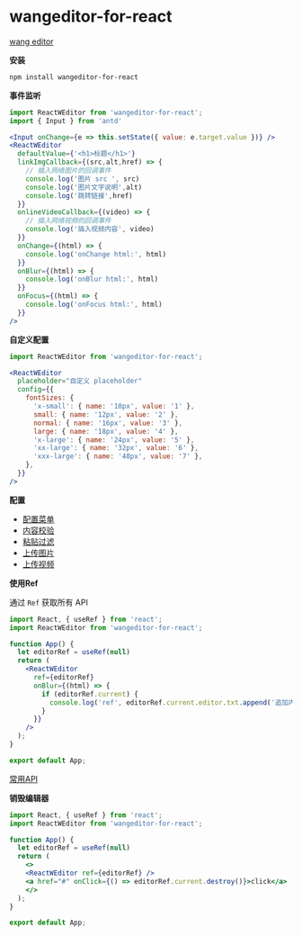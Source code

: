 <!--
 * @Author: dongmin
 * @LastEditors: donggg
 * @Date: 2021-04-01 15:24:50
 * @LastEditTime: 2021-05-08 11:30:46
-->
# wangeditor-for-react

[wang editor](https://www.wangeditor.com/)

**安装**
```bash
npm install wangeditor-for-react
```


**事件监听**
```jsx
import ReactWEditor from 'wangeditor-for-react';
import { Input } from 'antd'

<Input onChange={e => this.setState({ value: e.target.value })} />
<ReactWEditor
  defaultValue={'<h1>标题</h1>'}
  linkImgCallback={(src,alt,href) => {
    // 插入网络图片的回调事件
    console.log('图片 src ', src)
    console.log('图片文字说明',alt)
    console.log('跳转链接',href)
  }}
  onlineVideoCallback={(video) => {
    // 插入网络视频的回调事件
    console.log('插入视频内容', video)
  }}
  onChange={(html) => {
    console.log('onChange html:', html)
  }}
  onBlur={(html) => {
    console.log('onBlur html:', html)
  }}
  onFocus={(html) => {
    console.log('onFocus html:', html)
  }}
/>
```

**自定义配置**

```jsx
import ReactWEditor from 'wangeditor-for-react';

<ReactWEditor
  placeholder="自定义 placeholder"
  config={{
    fontSizes: {
      'x-small': { name: '10px', value: '1' },
      small: { name: '12px', value: '2' },
      normal: { name: '16px', value: '3' },
      large: { name: '18px', value: '4' },
      'x-large': { name: '24px', value: '5' },
      'xx-large': { name: '32px', value: '6' },
      'xxx-large': { name: '48px', value: '7' },
    },
  }}
/>
```

**配置**

* [配置菜单](https://doc.wangeditor.com/pages/03-%E9%85%8D%E7%BD%AE%E8%8F%9C%E5%8D%95/)
* [内容校验](https://doc.wangeditor.com/pages/05-%E5%86%85%E5%AE%B9%E6%A0%A1%E9%AA%8C/)
* [粘贴过滤](https://doc.wangeditor.com/pages/06-%E7%B2%98%E8%B4%B4%E8%BF%87%E6%BB%A4/)
* [上传图片](https://doc.wangeditor.com/pages/07-%E4%B8%8A%E4%BC%A0%E5%9B%BE%E7%89%87/)
* [上传视频](https://doc.wangeditor.com/pages/07-%E4%B8%8A%E4%BC%A0%E8%A7%86%E9%A2%91/)

**使用Ref**

通过 `Ref` 获取所有 API

```jsx
import React, { useRef } from 'react';
import ReactWEditor from 'wangeditor-for-react';

function App() {
  let editorRef = useRef(null)
  return (
    <ReactWEditor
      ref={editorRef}
      onBlur={(html) => {
        if (editorRef.current) {
          console.log('ref', editorRef.current.editor.txt.append('追加内容'))
        }
      }}
    />
  );
}

export default App;
```

[常用API](https://doc.wangeditor.com/pages/08-%E5%B8%B8%E7%94%A8API/)

**销毁编辑器**
```jsx
import React, { useRef } from 'react';
import ReactWEditor from 'wangeditor-for-react';

function App() {
  let editorRef = useRef(null)
  return (
    <>
    <ReactWEditor ref={editorRef} />
    <a href="#" onClick={() => editorRef.current.destroy()}>click</a>
    </>
  );
}

export default App;
```
